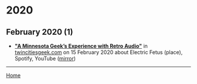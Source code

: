 # 2020

## February 2020 (1)

 - [**"A Minnesota Geek’s Experience with Retro Audio"**](http://twincitiesgeek.com/2020/02/a-minnesota-geeks-experience-with-retro-audio/) in [twincitiesgeek.com](http://twincitiesgeek.com/) on 15 February 2020 about Electric Fetus (place), Spotify, YouTube ([mirror](https://web.archive.org/web/*/http://twincitiesgeek.com/2020/02/a-minnesota-geeks-experience-with-retro-audio/))

----

[Home](../)
